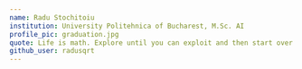 ```yaml
---
name: Radu Stochitoiu
institution: University Politehnica of Bucharest, M.Sc. AI
profile_pic: graduation.jpg
quote: Life is math. Explore until you can exploit and then start over. However, student life might be random.
github_user: radusqrt
---
```

